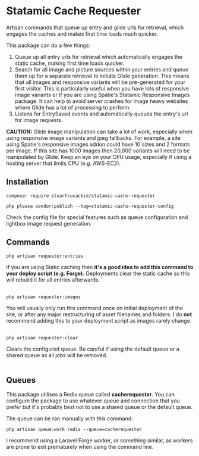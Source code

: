 # Statamic Cache Requester

Artisan commands that queue up entry and glide urls for retrieval, which engages the caches and makes first time loads much quicker.

This package can do a few things:
1. Queue up all entry urls for retrieval which automatically engages the static cache, making first time loads quicker.
2. Search for all image and picture sources within your entries and queue them up for a separate retrieval to initiate Glide generation. This means that all images and responsive variants will be pre-generated for your first visitor. This is particularly useful when you have lots of responsive image variants or if you are using Spatie's Statamic Responsive Images package. It can help to avoid server crashes for image heavy websites where Glide has a lot of processing to perform.
3. Listens for EntrySaved events and automatically queues the entry's url for image requests.

**CAUTION:** Glide image manipulation can take a lot of work, especially when using responsive image variants and jpeg fallbacks. For example, a site using Spatie's responsive images addon could have 10 sizes and 2 formats per image. If this site has 1000 images then 20,000 variants will need to be manipulated by Glide. Keep an eye on your CPU usage, especially if using a hosting server that limits CPU (e.g. AWS-EC2).


## Installation

```
composer require stuartcusackie/statamic-cache-requester
```

```
php please vendor:publish --tag=statamic-cache-requester-config
```

Check the config file for special features such as queue configuration and lightbox image request generation.


## Commands

```
php artisan requester:entries
```
If you are using Static caching then **it's a good idea to add this command to your deploy script (e.g. Forge).** Deployments clear the static cache so this will rebuild it for all entries afterwards.
<br/><br/>

```
php artisan requester:images
```
You will usually only run this command once on initial deployment of the site, or after any major restructuring of asset filenames and folders. I do **not** recommend adding this to your deployment script as images rarely change.
<br/><br/>

```
php artisan requester:clear
```
Clears the configured queue. Be careful if using the default queue or a shared queue as all jobs will be removed.
<br/><br/>

## Queues

This package utilises a Redis queue called **cacherequester**. You can configure the package to use whatever queue and connection that you prefer but it's probably best not to use a shared queue or the default queue.

The queue can be ran manually with this command:

`php artisan queue:work redis --queue=cacherequester`

I recommend using a Laravel Forge worker, or something similar, as workers are prone to exit prematurely when using the command line.